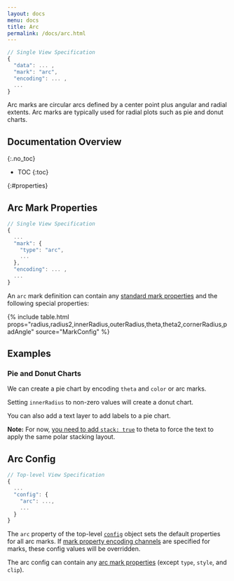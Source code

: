 ```yaml
---
layout: docs
menu: docs
title: Arc
permalink: /docs/arc.html
---
```


```js
// Single View Specification
{
  "data": ... ,
  "mark": "arc",
  "encoding": ... ,
  ...
}
```

Arc marks are circular arcs defined by a center point plus angular and radial extents. Arc marks are typically used for radial plots such as pie and donut charts.

<!--prettier-ignore-start-->
## Documentation Overview
{:.no_toc}

- TOC
{:toc}

<!--prettier-ignore-end-->

{:#properties}

## Arc Mark Properties

```js
// Single View Specification
{
  ...
  "mark": {
    "type": "arc",
    ...
  },
  "encoding": ... ,
  ...
}
```

An `arc` mark definition can contain any [standard mark properties](mark.html#mark-def) and the following special properties:

{% include table.html props="radius,radius2,innerRadius,outerRadius,theta,theta2,cornerRadius,padAngle" source="MarkConfig" %}

## Examples

### Pie and Donut Charts

We can create a pie chart by encoding `theta` and `color` or arc marks.

<span class="vl-example" data-name="arc_pie"></span>

Setting `innerRadius` to non-zero values will create a donut chart.

<span class="vl-example" data-name="arc_donut"></span>

You can also add a text layer to add labels to a pie chart.

<span class="vl-example" data-name="layer_arc_label"></span>

**Note:** For now, [you need to add `stack: true`](https://github.com/vega/vega-lite/issues/5078) to theta to force the text to apply the same polar stacking layout.

## Arc Config

```js
// Top-level View Specification
{
  ...
  "config": {
    "arc": ...,
    ...
  }
}
```

The `arc` property of the top-level [`config`](config.html) object sets the default properties for all arc marks. If [mark property encoding channels](encoding.html#mark-prop) are specified for marks, these config values will be overridden.

The arc config can contain any [arc mark properties](#properties) (except `type`, `style`, and `clip`).

